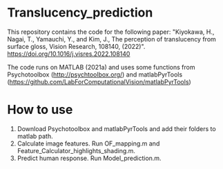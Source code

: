 # Translucency_prediction

This repository contains the code for the following paper: "Kiyokawa, H., Nagai, T., Yamauchi, Y., and Kim, J., The perception of translucency from surface gloss, Vision Research, 108140, (2022)". https://doi.org/10.1016/j.visres.2022.108140

The code runs on MATLAB (2021a) and uses some functions from Psychotoolbox (http://psychtoolbox.org/) and matlabPyrTools (https://github.com/LabForComputationalVision/matlabPyrTools)

# How to use
1. Download Psychotoolbox and matlabPyrTools and add their folders to matlab path.
2. Calculate image features. Run OF_mapping.m and Feature_Calculator_highlights_shading.m.
3. Predict human response. Run Model_prediction.m.
